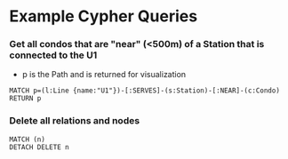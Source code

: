 

# Example Cypher Queries


### Get all condos that are "near" (<500m) of a Station that is connected to the U1
- p is the Path and is returned for visualization
```
MATCH p=(l:Line {name:"U1"})-[:SERVES]-(s:Station)-[:NEAR]-(c:Condo) RETURN p
```


### Delete all relations and nodes

```
MATCH (n)
DETACH DELETE n
```
